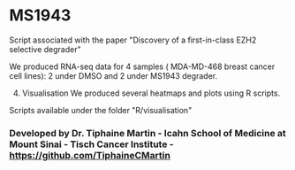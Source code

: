 # MS1943
Script associated with the paper "Discovery of a first-in-class EZH2 selective degrader"

We produced RNA-seq data for 4 samples ( MDA-MD-468 breast cancer cell lines): 2 under DMSO and 2 under MS1943 degrader.

4. Visualisation 
We produced several heatmaps and plots using R scripts.

Scripts available under the folder "R/visualisation"



### Developed by Dr. Tiphaine Martin - Icahn School of Medicine at Mount Sinai - Tisch Cancer Institute - https://github.com/TiphaineCMartin

